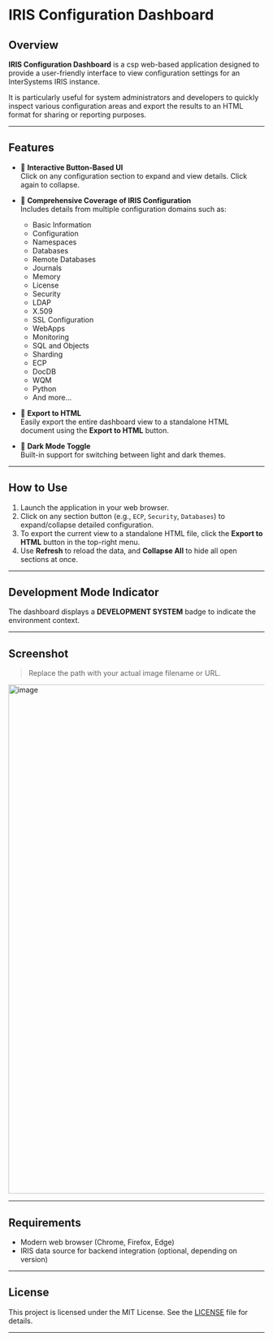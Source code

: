 # IRIS Configuration Dashboard

## Overview

**IRIS Configuration Dashboard** is a csp web-based application designed to provide a user-friendly interface to view configuration settings for an InterSystems IRIS instance.

It is particularly useful for system administrators and developers to quickly inspect various configuration areas and export the results to an HTML format for sharing or reporting purposes.

---

## Features

- 🔘 **Interactive Button-Based UI**  
  Click on any configuration section to expand and view details. Click again to collapse.

- 🧩 **Comprehensive Coverage of IRIS Configuration**  
  Includes details from multiple configuration domains such as:
  - Basic Information
  - Configuration
  - Namespaces
  - Databases
  - Remote Databases
  - Journals
  - Memory
  - License
  - Security
  - LDAP
  - X.509
  - SSL Configuration
  - WebApps
  - Monitoring
  - SQL and Objects
  - Sharding
  - ECP
  - DocDB
  - WQM
  - Python
  - And more...

- 📄 **Export to HTML**  
  Easily export the entire dashboard view to a standalone HTML document using the **Export to HTML** button.

- 🌙 **Dark Mode Toggle**  
  Built-in support for switching between light and dark themes.

---

## How to Use

1. Launch the application in your web browser.
2. Click on any section button (e.g., `ECP`, `Security`, `Databases`) to expand/collapse detailed configuration.
3. To export the current view to a standalone HTML file, click the **Export to HTML** button in the top-right menu.
4. Use **Refresh** to reload the data, and **Collapse All** to hide all open sections at once.

---

## Development Mode Indicator

The dashboard displays a **DEVELOPMENT SYSTEM** badge to indicate the environment context.

---

## Screenshot

> Replace the path with your actual image filename or URL.
<img width="1451" height="1003" alt="image" src="https://github.com/user-attachments/assets/774fe383-2aad-43d4-b361-2abfde8f7188" />


---

## Requirements

- Modern web browser (Chrome, Firefox, Edge)
- IRIS data source for backend integration (optional, depending on version)

---

## License

This project is licensed under the MIT License. See the [LICENSE](LICENSE) file for details.

---



